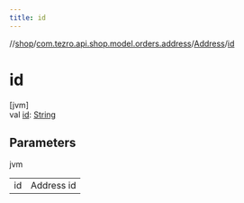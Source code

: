 ```yaml
---
title: id
---
```

//[shop](../../../index.html)/[com.tezro.api.shop.model.orders.address](../index.html)/[Address](index.html)/[id](id.html)



# id



[jvm]\
val [id](id.html): [String](https://kotlinlang.org/api/latest/jvm/stdlib/kotlin/-string/index.html)



## Parameters


jvm

| | |
|---|---|
| id | Address id |




